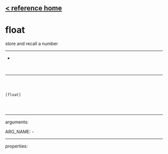 [< reference home](ceammc_lib.html)
---

# float


store and recall a number

---

-
<br>


---


```



[float]


            
```

---
arguments:

ARG_NAME: -<br>

---
properties:


